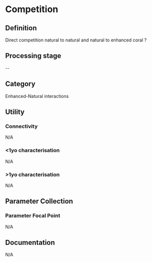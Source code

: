 # Competition
<!-- 
{: .no_toc .text-delta }
* TOC
{:toc} -->

## Definition

Direct competition natural to natural and natural to enhanced coral ? 

## Processing stage

--

## Category

Enhanced-Natural interactions

## Utility 
### Connectivity

N/A
### <1yo characterisation

N/A 

### >1yo characterisation

N/A

## Parameter Collection
### Parameter Focal Point

N/A

## Documentation

N/A